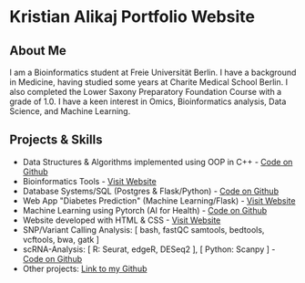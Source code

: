 # Kristian Alikaj Portfolio Website

## About Me

I am a Bioinformatics student at Freie Universität Berlin. I have a background in Medicine, having studied some years at Charite Medical School Berlin. I also completed the Lower Saxony Preparatory Foundation Course with a grade of 1.0. I have a keen interest in Omics, Bioinformatics analysis, Data Science, and Machine Learning.

## Projects & Skills

- Data Structures & Algorithms implemented using OOP in C++ - [Code on Github](link-to-code)
- Bioinformatics Tools - [Visit Website](link-to-website)
- Database Systems/SQL (Postgres & Flask/Python) - [Code on Github](link-to-code)
- Web App "Diabetes Prediction" (Machine Learning/Flask) - [Visit Website](link-to-website)
- Machine Learning using Pytorch (AI for Health) - [Code on Github](link-to-code)
- Website developed with HTML & CSS - [Visit Website](link-to-website)
- SNP/Variant Calling Analysis: [ bash, fastQC samtools, bedtools, vcftools, bwa, gatk ]
- scRNA-Analysis: [ R: Seurat, edgeR, DESeq2 ], [ Python: Scanpy ] - [Code on Github](link-to-code)
- Other projects: [Link to my Github](link-to-github)
